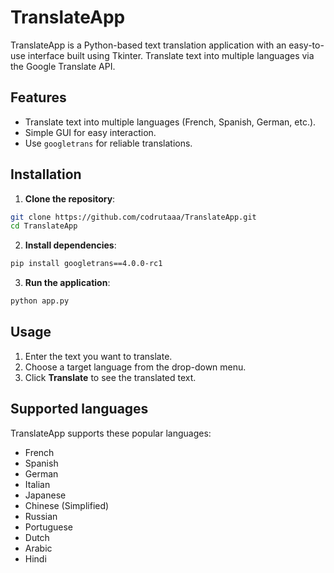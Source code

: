 # TranslateApp

TranslateApp is a Python-based text translation application with an easy-to-use interface built using Tkinter. Translate text into multiple languages ​​via the Google Translate API.

## Features
- Translate text into multiple languages ​​(French, Spanish, German, etc.).
- Simple GUI for easy interaction.
- Use `googletrans` for reliable translations.

## Installation

1. **Clone the repository**:
 ```bash
 git clone https://github.com/codrutaaa/TranslateApp.git
 cd TranslateApp
 ```

2. **Install dependencies**:
 ```bash
 pip install googletrans==4.0.0-rc1
 ```

3. **Run the application**:
 ```bash
 python app.py
 ```

## Usage

1. Enter the text you want to translate.
2. Choose a target language from the drop-down menu.
3. Click **Translate** to see the translated text.

## Supported languages

TranslateApp supports these popular languages:
- French
- Spanish
- German
- Italian
- Japanese
- Chinese (Simplified)
- Russian
- Portuguese
- Dutch
- Arabic
- Hindi